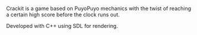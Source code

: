 Crackit is a game based on PuyoPuyo mechanics with the twist of reaching a certain high score before the clock runs out.

Developed with C++ using SDL for rendering.

